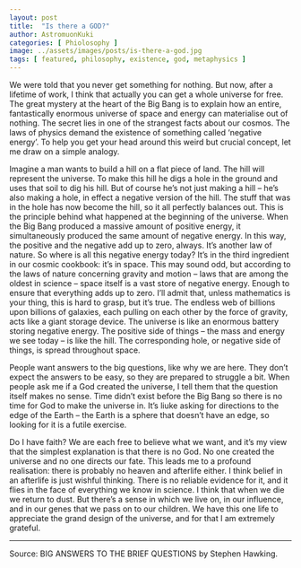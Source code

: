 ```yaml
---
layout: post
title:  "Is there a GOD?"
author: AstromuonKuki
categories: [ Phiolosophy ]
image: ../assets/images/posts/is-there-a-god.jpg
tags: [ featured, philosophy, existence, god, metaphysics ]
---
```


We were told that you never get something for nothing. But now, after a lifetime of work, I think that actually you can get a whole universe for free. The great mystery at the heart of the Big Bang is to explain how an entire, fantastically enormous universe of space and energy can materialise out of nothing. The secret lies in one of the strangest facts about our cosmos. The laws of physics demand the existence of something called ‘negative energy’. To help you get your head around this weird but crucial concept, let me draw on a simple analogy.

Imagine a man wants to build a hill on a flat piece of land. The hill will represent the universe. To make this hill he digs a hole in the ground and uses that soil to dig his hill. But of course he’s not just making a hill – he’s also making a hole, in effect a negative version of the hill. The stuff that was in the hole has now become the hill, so it all perfectly balances out. This is the principle behind what happened at the beginning of the universe. When the Big Bang produced a massive amount of positive energy, it simultaneously produced the same amount of negative energy. In this way, the positive and the negative add up to zero, always. It’s another law of nature. So where is all this negative energy today? It’s in the third ingredient in our cosmic cookbook: it’s in space. This may sound odd, but according to the laws of nature concerning gravity and motion – laws that are among the oldest in science – space itself is a vast store of negative energy. Enough to ensure that everything adds up to zero. I’ll admit that, unless mathematics is your thing, this is hard to grasp, but it’s true. The endless web of billions upon billions of galaxies, each pulling on each other by the force of gravity, acts like a giant storage device. The universe is like an enormous battery storing negative energy. The positive side of things – the mass and energy we see today – is like the hill. The corresponding hole, or negative side of things, is spread throughout space.

People want answers to the big questions, like why we are here. They don’t expect the answers to be easy, so they are prepared to struggle a bit. When people ask me if a God created the universe, I tell them that the question itself makes no sense. Time didn’t exist before the Big Bang so there is no time for God to make the universe in. It’s liuke asking for directions to the edge of the Earth – the Earth is a sphere that doesn’t have an edge, so looking for it is a futile exercise.

Do I have faith? We are each free to believe what we want, and it’s my view that the simplest explanation is that there is no God. No one created the universe and no one directs our fate. This leads me to a profound realisation: there is probably no heaven and afterlife either. I think belief in an afterlife is just wishful thinking. There is no reliable evidence for it, and it flies in the face of everything we know in science. I think that when we die we return to dust. But there’s a sense in which we live on, in our influence, and in our genes that we pass on to our children. We have this one life to appreciate the grand design of the universe, and for that I am extremely grateful.
_____
Source: BIG ANSWERS TO THE BRIEF QUESTIONS by Stephen Hawking.
